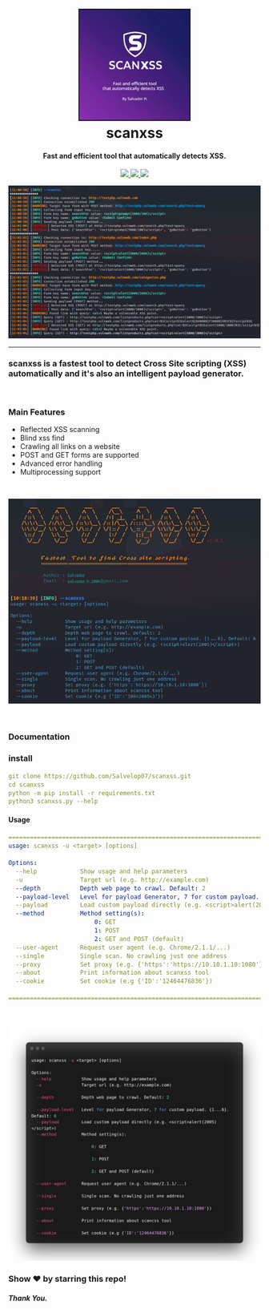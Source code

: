 <h1 align="center">
  <br>
  <a  href="https://github.com/Salvelop07/scanxss"><img src="./img/logo.png" width="220px" border="2px" ></a>
  <br>
  scanxss
  <br>
</h1>

<h4 align="center">Fast and efficient tool that automatically detects XSS.</h4>

<p align="center">
  <a href="https://github.com/Salvelop07/scanxss/releases">
    <img src="https://img.shields.io/github/release/Salvelop07/scanxss.svg">
  </a>
  <a href="https://travis-ci.com/Salvelop07/scanxss">
    <img src="https://img.shields.io/travis/com/Salvelop07/scanxss.svg">
  </a>
  <a href="https://github.com/Salvelop07/scanxss/issues?q=is%3Aissue+is%3Aclosed">
      <img src="https://img.shields.io/github/issues-closed-raw/Salvelop07/scanxss.svg">
  </a>
</p>

![multiple xss](./img/ss2.png)

<hr>

### scanxss is a fastest tool to detect Cross Site scripting (XSS) automatically and it's also an intelligent payload generator.

<br>

### Main Features

- Reflected XSS scanning
- Blind xss find
- Crawling all links on a website
- POST and GET forms are supported
- Advanced error handling
- Multiprocessing support

<br>

![multiple xss](./img/ss1.png)

<br>

### Documentation

### install

```yaml
git clone https://github.com/Salvelop07/scanxss.git
cd scanxss
python -m pip install -r requirements.txt
python3 scanxss.py --help
```

#### Usage

```yaml
========================================================================
usage: scanxss -u <target> [options]

Options:
  --help            Show usage and help parameters
  -u                Target url (e.g. http://example.com)
  --depth           Depth web page to crawl. Default: 2
  --payload-level   Level for payload Generator, 7 for custom payload. {1...6}. Default: 6
  --payload         Load custom payload directly (e.g. <script>alert(2005)</script>)
  --method          Method setting(s):
                        0: GET
                        1: POST
                        2: GET and POST (default)
  --user-agent      Request user agent (e.g. Chrome/2.1.1/...)
  --single          Single scan. No crawling just one address
  --proxy           Set proxy (e.g. {'https':'https://10.10.1.10:1080'})
  --about           Print information about scanxss tool
  --cookie          Set cookie (e.g {'ID':'12464476836'})

========================================================================
```

<br>

![multiple xss](./img/ss3.png)

### Show ❤️ by starring this repo!

##### Thank You.
